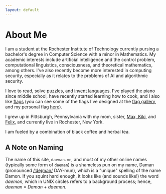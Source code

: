 ```yaml
---
layout: default
---
```


# About Me

I am a student at the Rochester Institute of Technology currently pursing a
bachelor's degree in Computer Science with a minor in Mathematics. My academic
interests include artificial intelligence and the control problem,
computational linguistics, consciousness, and theoretical mathematics, among
others. I've also recently become more interested in computing security,
especially as it relates to the problems of AI and algorithmic security.

I love to read, solve puzzles, and [invent languages][conlang]. I've played the
piano since middle school, have recently started learning how to cook, and I
also like [flags][vexillology] (you can see some of the flags I've designed at
the [flag gallery](/proj/flags), and my personal flag
[here](/about/personalflag)).

I grew up in Pittsburgh, Pennsylvania with my mom, sister, [Max, Kiki][cats],
and [Felix][felix], and currently live in Rochester, New York.

I am fueled by a combination of black coffee and herbal tea.

## A Note on Naming

The name of this site, `daeman.me`, and most of my other online names
(typically some form of `daeman`) is a shameless pun on my name, Daman
(pronounced [/ˈdeɪ̯mən/][ipa] DAY-mun), which is a "unique" spelling of the name
Damon. If you squint hard enough, it looks like (and sounds like!) the word
*daemon*, which in UNIX circles refers to a background process; hence,
*daeman* = *Daman* + *daemon*.

[cats]: /assets/images/cats.jpg
[felix]: /assets/images/felix.jpg
[conlang]: https://en.wikipedia.org/wiki/Constructed_language
[vexillology]: https://en.wikipedia.org/wiki/Vexillology
[ipa]: https://en.wikipedia.org/wiki/Help:IPA/English
